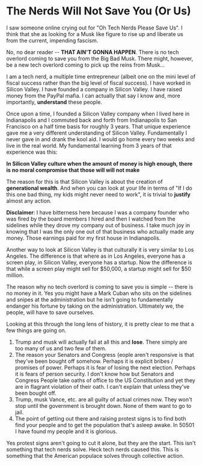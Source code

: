 # The Nerds Will Not Save You (Or Us)

I saw someone online crying out for "Oh Tech Nerds Please Save Us".  I think that she as looking for a Musk like figure to rise up and liberate us from the current, impending fascism.

No, no dear reader -- **THAT AIN'T GONNA HAPPEN**.  There is no tech overlord coming to save you from the Big Bad Musk.  There might, however, be a new tech overlord coming to pick up the reins from Musk...

I am a tech nerd, a multiple time entrepreneur (albeit one on the mini level of fiscal success rather than the big level of fiscal success).  I have worked in Silicon Valley.  I have founded a company in Silicon Valley.  I have raised money from the PayPal mafia.  I can actually that say I know and, more importantly, **understand** these people.

Once upon a time,  I founded a Silicon Valley company when I lived here in Indianapolis and I commuted back and forth from Indianapolis to San Francisco on a half time basis for roughly 3 years.  That unique experience gave me a very different understanding of Silicon Valley.  Fundamentally I never gave in and drank the kool aid.  I would go home every two weeks and live in the real world.  My fundamental learning from 3 years of that experience was this:

**In Silicon Valley culture when the amount of money is high enough, there is no moral compromise that those will will not make**

The reason for this is that Silicon Valley is about the creation of **generational wealth**.  And when you can look at your life in terms of "If I do this one bad thing, my kids might never need to work", it is trivial to **justify** almost any action.

**Disclaimer**: I have bitterness here because I was a company founder who was fired by the board members I hired and then I watched from the sidelines while they drove my company out of business.  I take much joy in knowing that I was the only one out of that business who actually made any money.  Those earnings paid for my first house in Indianapolis.

Another way to look at Silicon Valley is that culturally it is very similar to Los Angeles.  The difference is that where as in Los Angeles, everyone has a screen play, in Silicon Valley, everyone has a startup.  Now the difference is that while a screen play might sell for $50,000, a startup might sell for $50 million.

The reason why no tech overlord is coming to save you is simple -- there is no money in it.  Yes you might have a Mark Cuban who sits on the sidelines and snipes at the administration but he isn't going to fundamentally endanger his fortune by taking on the administration.  Ultimately we, the people, will have to save ourselves.

Looking at this through the long lens of history, it is pretty clear to me that a few things are going on.

1. Trump and musk will actually fail at all this and **lose**. There simply are too many of us and two few of them.
2. The reason your Senators and Congress {eople aren't responsive is that they've been bought off somehow. Perhaps it is explicit bribes / promises of power.  Perhaps it is fear of losing the next election.  Perhaps it is fears of person security.  I don't know how but Senators and Congress People take oaths of office to the US Constitution and yet they are in flagrant violation of their oath. I can't explain that unless they've been bought off. 
3. Trump, musk Vance, etc. are all guilty of actual crimes now. They won't stop until the government is brought down. None of them want to go to jail. 
4. The point of getting out there and raising protest signs is to find both find your people and to get the population that's asleep awake. In 50501 I have found my people and it is glorious. 

Yes protest signs aren't going to cut it alone, but they are the start. This isn't something that tech nerds solve. Heck tech nerds caused this. This is something that the American populace solves through collective action.